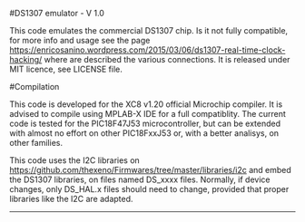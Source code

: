 #DS1307 emulator - V 1.0

This code emulates the commercial DS1307 chip. Is it not fully compatible, for more info and usage see the page https://enricosanino.wordpress.com/2015/03/06/ds1307-real-time-clock-hacking/ where are described the various connections.
It is released under MIT licence, see LICENSE file.

#Compilation

This code is developed for the XC8 v1.20 official Microchip compiler. It is advised to compile using MPLAB-X IDE for a full compatiblity.
The current code is tested for the PIC18F47J53 microcontroller, but can be extended with almost no effort on other PIC18FxxJ53 or, with a better analisys, on other families.

This code uses the I2C libraries on https://github.com/thexeno/Firmwares/tree/master/libraries/i2c and embed the DS1307 libraries, on files named DS_xxxx files.
Normally, if device changes, only DS_HAL.x files should need to change, provided that proper libraries like the I2C are adapted.

____


